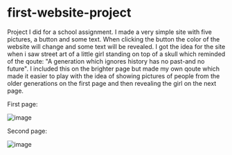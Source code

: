 # first-website-project
Project I did for a school assignment. I made a very simple site with five pictures, a button and some text. When clicking the button the color of the website will 
change and some text will be revealed. I got the idea for the site when i saw street art of a little girl standing on top of a skull which reminded of the qoute:
"A generation which ignores history has no past-and no future". I included this on the brighter page but made my own qoute which made it easier to play 
with the idea of showing pictures of people from the older generations on the first page and then revealing the girl on the next page.

First page:

![image](https://github.com/henrfos/first-website-project/assets/61708921/d2376967-4954-4c1a-9c7a-69f561d29809)

Second page:

![image](https://github.com/henrfos/first-website-project/assets/61708921/2fed08ab-068a-4a49-83d9-5a2569bbc1c5)



